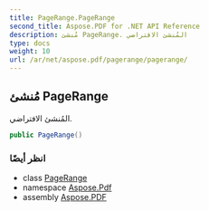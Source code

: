 ```yaml
---
title: PageRange.PageRange
second_title: Aspose.PDF for .NET API Reference
description: مُنشئ PageRange. المُنشئ الافتراضي
type: docs
weight: 10
url: /ar/net/aspose.pdf/pagerange/pagerange/
---
```

## مُنشئ PageRange

المُنشئ الافتراضي.

```csharp
public PageRange()
```

### انظر أيضًا

* class [PageRange](../)
* namespace [Aspose.Pdf](../../../aspose.pdf/)
* assembly [Aspose.PDF](../../../)